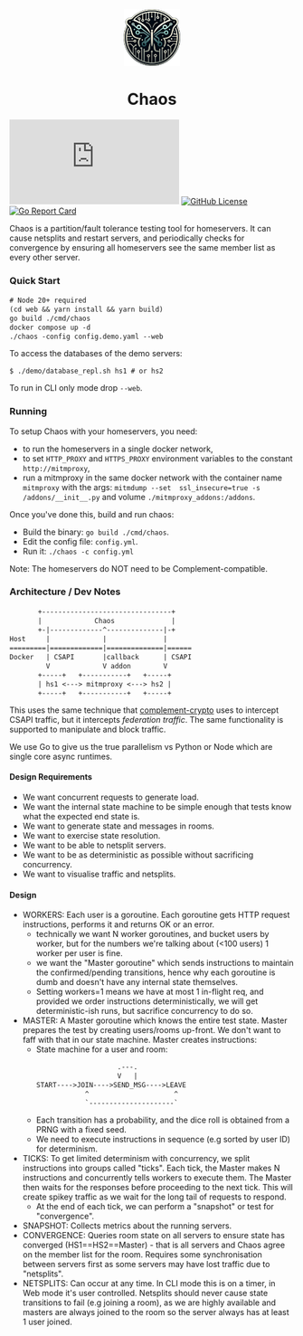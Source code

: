 <div align="center">
<img src="web/public/chaos-alpha.png" alt="Alt Text" width="100" height="100">
 <h1>Chaos</h1>
</div>

[![Matrix](https://img.shields.io/matrix/chaos-testing:matrix.org)](https://matrix.to/#/#chaos-testing:matrix.org)
[![GitHub License](https://img.shields.io/github/license/element-hq/chaos)](/LICENSE)
[![Go Report Card](https://goreportcard.com/badge/github.com/element-hq/chaos)](https://goreportcard.com/report/github.com/element-hq/chaos)


Chaos is a partition/fault tolerance testing tool for homeservers. It can cause netsplits and restart servers, and periodically checks for convergence by ensuring all homeservers see the same member list as every other server.

### Quick Start
```
# Node 20+ required
(cd web && yarn install && yarn build)
go build ./cmd/chaos
docker compose up -d
./chaos -config config.demo.yaml --web
```

To access the databases of the demo servers:
```
$ ./demo/database_repl.sh hs1 # or hs2
```

To run in CLI only mode drop `--web`.

### Running

To setup Chaos with your homeservers, you need:
 - to run the homeservers in a single docker network,
 - to set `HTTP_PROXY` and `HTTPS_PROXY` environment variables to the constant `http://mitmproxy`,
 - run a mitmproxy in the same docker network with the container name `mitmproxy` with the
   args: `mitmdump --set  ssl_insecure=true -s /addons/__init__.py` and volume `./mitmproxy_addons:/addons`.

Once you've done this, build and run chaos:
- Build the binary: `go build ./cmd/chaos`.
- Edit the config file: `config.yml`.
- Run it: `./chaos -c config.yml`

Note: The homeservers do NOT need to be Complement-compatible.

### Architecture / Dev Notes

```
       +--------------------------------+
       |             Chaos              |
       +-|-------------^--------------|-+
Host     |             |              |
=========|=============|==============|======
Docker   | CSAPI       |callback      | CSAPI
         V             V addon        V
       +-----+   +-----------+   +-----+
       | hs1 <---> mitmproxy <---> hs2 |
       +-----+   +-----------+   +-----+
```

This uses the same technique that [complement-crypto](https://github.com/matrix-org/complement-crypto/)
uses to intercept CSAPI traffic, but it intercepts _federation traffic_. The same functionality is
supported to manipulate and block traffic.

We use Go to give us the true parallelism vs Python or Node which are single core async runtimes.

#### Design Requirements

- We want concurrent requests to generate load.
- We want the internal state machine to be simple enough that tests know what the expected end state is.
- We want to generate state and messages in rooms.
- We want to exercise state resolution.
- We want to be able to netsplit servers.
- We want to be as deterministic as possible without sacrificing concurrency.
- We want to visualise traffic and netsplits.

#### Design

- WORKERS: Each user is a goroutine. Each goroutine gets HTTP request instructions, performs it and returns OK or an error.
  * technically we want N worker goroutines, and bucket users by worker, but for the numbers we're talking about (<100 users) 1 worker per user is fine.
  * we want the "Master goroutine" which sends instructions to maintain the confirmed/pending transitions, hence why each goroutine is dumb and doesn't have any internal state themselves.
  * Setting workers=1 means we have at most 1 in-flight req, and provided we order instructions deterministically, we will get deterministic-ish runs, but sacrifice concurrency to do so.
- MASTER: A Master goroutine which knows the entire test state. Master prepares the test by creating users/rooms up-front. We don't want to faff with that in our state machine. Master creates instructions:
  * State machine for a user and room:
    ```
                        .---. 
                        V   |
    START---->JOIN---->SEND_MSG---->LEAVE
                ^                     ^
                `---------------------`
    ```
  * Each transition has a probability, and the dice roll is obtained from a PRNG with a fixed seed.
  * We need to execute instructions in sequence (e.g sorted by user ID) for determinism.
- TICKS: To get limited determinism with concurrency, we split instructions into groups called "ticks". Each tick, the Master makes N instructions and concurrently tells workers to execute them. The Master then waits for the responses before proceeding to the next tick. This will create spikey traffic as we wait for the long tail of requests to respond.
  * At the end of each tick, we can perform a "snapshot" or test for "convergence".
- SNAPSHOT: Collects metrics about the running servers.
- CONVERGENCE: Queries room state on all servers to ensure state has converged (HS1==HS2==Master) - that is all servers and Chaos agree on the member list for the room. Requires some synchronisation between servers first as some servers may have lost traffic due to "netsplits".
- NETSPLITS: Can occur at any time. In CLI mode this is on a timer, in Web mode it's user controlled. Netsplits should never cause state transitions to fail (e.g joining a room), as we are highly available and masters are always joined to the room so the server always has at least 1 user joined.
